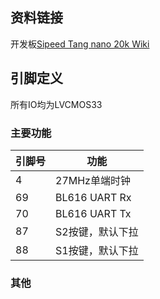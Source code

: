 ## 资料链接
开发板[Sipeed Tang nano 20k Wiki](https://wiki.sipeed.com/hardware/zh/tang/tang-nano-20k/nano-20k.html)  

## 引脚定义
所有IO均为LVCMOS33
### 主要功能
|引脚号|功能|
|-|-|
|4|27MHz单端时钟|
|69|BL616 UART Rx|
|70|BL616 UART Tx|
|87|S2按键，默认下拉|
|88|S1按键，默认下拉|


### 其他
